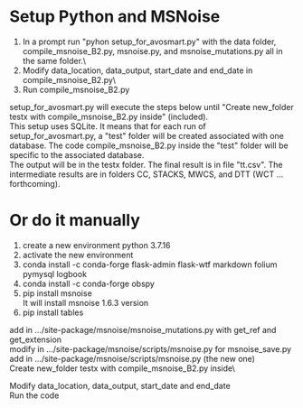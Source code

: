 # Setup Python and MSNoise
1) In a prompt run "pyhon setup_for_avosmart.py" with the data folder, compile_msnoise_B2.py, msnoise.py, and msnoise_mutations.py all in the same folder.\
2) Modify data_location, data_output, start_date and end_date in compile_msnoise_B2.py\
3) Run compile_msnoise_B2.py

setup_for_avosmart.py will execute the steps below until "Create new_folder testx with compile_msnoise_B2.py inside" (included).\
This setup uses SQLite. It means that for each run of setup_for_avosmart.py, a "test" folder will be created associated with one database. The code compile_msnoise_B2.py inside the "test" folder will be specific to the associated database.\
The output will be in the testx folder. The final result is in file "tt.csv". The intermediate results are in folders CC, STACKS, MWCS, and DTT (WCT ... forthcoming).

# Or do it manually
1) create a new environment python 3.7.16
2) activate the new environment 
3) conda install -c conda-forge flask-admin flask-wtf markdown folium pymysql logbook
4) conda install -c conda-forge obspy
5) pip install msnoise \
It will install msnoise 1.6.3 version
6) pip install tables

add in .../site-package/msnoise/msnoise_mutations.py with get_ref and get_extension\
modify in .../site-package/msnoise/scripts/msnoise.py for msnoise_save.py\
add in .../site-package/msnoise/scripts/msnoise.py (the new one)\
Create new_folder testx with compile_msnoise_B2.py inside\

Modify data_location, data_output, start_date and end_date\
Run the code
